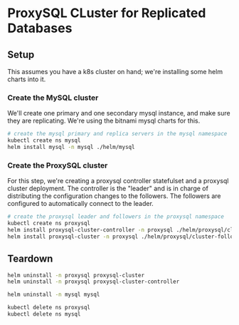 # ProxySQL CLuster for Replicated Databases

## Setup

This assumes you have a k8s cluster on hand; we're installing some helm charts into it.

### Create the MySQL cluster

We'll create one primary and one secondary mysql instance, and make sure they are replicating. We're using the bitnami mysql charts for this.

```bash
# create the mysql primary and replica servers in the mysql namespace
kubectl create ns mysql
helm install mysql -n mysql ./helm/mysql
```

### Create the ProxySQL cluster

For this step, we're creating a proxysql controller statefulset and a proxysql cluster deployment. The controller is the "leader" and is in charge of distributing the configuration changes to the followers. The followers are configured to automatically connect to the leader.

```bash
# create the proxysql leader and followers in the proxysql namespace
kubectl create ns proxysql
helm install proxysql-cluster-controller -n proxysql ./helm/proxysql/cluster-controller
helm install proxysql-cluster -n proxysql ./helm/proxysql/cluster-follower
```

## Teardown

```bash
helm uninstall -n proxysql proxysql-cluster
helm uninstall -n proxysql proxysql-cluster-controller

helm uninstall -n mysql mysql

kubectl delete ns proxysql
kubectl delete ns mysql
```
